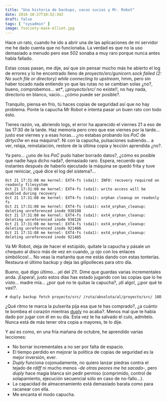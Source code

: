 ```yaml
---
title: "Una historia de backups, vacas sucias y Mr. Robot"
date: 2016-10-27T10:52:34Z
draft: false
tags: [ "sysadmin" ]
image: fsociety-mask-elliot.jpg
---
```


<p>Hace un rato, cuando he ido a abrir una de las aplicaciones de mi servidor me he dado cuenta que no funcionaba. La verdad es que no la uso demasiado a menudo pero ese <em>502</em> sonaba a muy raro porque nunca antes hab&iacute;a fallado.</p>
<p>Estas cosas pasan, me dije, as&iacute; que sin pensar mucho m&aacute;s he abierto el log de errores y lo he encontrado lleno de <em>proyecto/src/gunicorn.sock failed (2: No such file or directory) while connecting to upstream</em>, hmm, pero sin haber tocado nada entiendo yo que las rutas no se cambian solas &iquest;no?, bueno, comprobemos... <em>wt*</em>, &iexcl;&iexcl;<em>proyecto/src/</em>&nbsp;no existe!!, no hay nada, directorio en blanco, vac&iacute;o... &iquest;c&oacute;mo puede ser posible?.</p>
<p>Tranquilo, piensa en fr&iacute;o, t&uacute; haces copias de seguridad as&iacute; que no hay problema. Ponte la capucha Mr Robot e intenta pasar un buen rato con todo &eacute;sto.</p>
<p>Tienes raz&oacute;n, va, abriendo logs, el error ha aparecido el viernes 21 a eso de las 17:30 de la tarde. Haz memoria pero creo que ese viernes por la tarde... justo ese viernes y a esas horas... &iquest;no estabas probando los <em>PoC</em> de <em>dirtyc0w</em> en esa m&aacute;quina?. Ni con la capucha, pulsaciones subiendo... a ver, relaja, reinstalaci&oacute;n, restore de la &uacute;ltima copia y lecci&oacute;n aprendida &iquest;no?.</p>
<p>Ya pero... &iquest;uno de los <em>PoC</em> pudo haber borrado datos?, &iquest;c&oacute;mo es posible que nadie haya dicho nada?, demasiado raro. Espera, recuerdo que instantes despu&eacute;s de haberlo ejecutado la m&aacute;quina se qued&oacute; frita y tuve que reiniciar, &iquest;qu&eacute; dice el log del sistema?...</p>

```
Oct 21 17:31:08 me kernel: EXT4-fs (sda1): INFO: recovery required on readonly filesystem
Oct 21 17:31:08 me kernel: EXT4-fs (sda1): write access will be enabled during recovery
Oct 21 17:31:08 me kernel: EXT4-fs (sda1): orphan cleanup on readonly fs
Oct 21 17:31:08 me kernel: EXT4-fs (sda1): ext4_orphan_cleanup: deleting unreferenced inode 938198
Oct 21 17:31:08 me kernel: EXT4-fs (sda1): ext4_orphan_cleanup: deleting unreferenced inode 938126
Oct 21 17:31:08 me kernel: EXT4-fs (sda1): ext4_orphan_cleanup: deleting unreferenced inode 921486
Oct 21 17:31:08 me kernel: EXT4-fs (sda1): ext4_orphan_cleanup: deleting unreferenced inode 921485
```

<p>Va Mr Robot, deja de hacer el est&uacute;pido, qu&iacute;tate la capucha y p&aacute;sale un chequeo al disco m&aacute;s de vez en cuando, &iexcl;y ojo con los enlaces simb&oacute;licos!... No veas la ma&ntilde;anita que me est&aacute;s dando con estas tonter&iacute;as. Restaura el &uacute;ltimo backup y deja las gilipolleces para otro d&iacute;a.</p>
<p>Bueno, qu&eacute; digo &uacute;ltimo... &iexcl;el del 21!. Dime que guardas varias incrementales anda. &iexcl;Espera!, justo estos d&iacute;as has estado jugando con las copias que lo he visto... madre m&iacute;a... &iquest;por qu&eacute; no te quitas la capucha?, &iexcl;d&iacute; algo!, &iquest;&iexcl;por qu&eacute; te vas!?.</p>

```
# duply backup fetch proyecto/src/ /ruta/absoluta/al/proyecto/src/ 10D
```

<p>&iquest;Qu&eacute; ritmo te marca la pulserita pija esa que te has comprado?, &iquest;a cu&aacute;nto te bombea el coraz&oacute;n mientras <a href="http://duply.net/">duply</a> no acaba?. Menos mal que te hab&iacute;a dado por jugar con &eacute;l en su d&iacute;a. Esta vez te ha salvado el culo, adm&iacute;telo. Nunca est&aacute; de m&aacute;s tener otra copia a mayores, te lo dije.</p>
<p>Y as&iacute; es como, en una fr&iacute;a ma&ntilde;ana de octubre, he aprendido varias lecciones:</p>
<ul>
<li>No borrar incrementales a no ser por falta de espacio.</li>
<li>El tiempo perdido en mejorar la pol&iacute;tica de copias de seguridad es la mejor inversi&oacute;n, ever.</li>
<li><em>Duply</em> funciona cojonudamente, no quiero lanzar piedras contra el tejado de <em>rdiff</em>&nbsp;ni mucho menos -<em>de otras peores me ha sacado</em>-, pero <em>duply</em> hace magia blanca sin pedir permiso (comprimido, control de solapamiento, ejecuci&oacute;n secuencial s&oacute;lo en caso de no-fallo...).</li>
<li>La capacidad de almacenamiento est&aacute; demasiado barata como para racanear con ella.</li>
<li>Me encanta el modo capucha.</li>
</ul>
